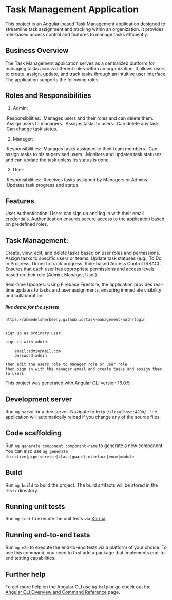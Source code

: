 
# Task Management Application

 This project is an Angular-based Task Management application designed to streamline task assignment and tracking within an organization. It provides role-based access control and features to manage tasks efficiently.

## Business Overview
 The Task Management application serves as a centralized platform for managing tasks across different roles within an organization. It allows users to create, assign, update, and track tasks through an intuitive user interface. The application supports the following roles:

## Roles and Responsibilities
 1. Admin:

 .Responsibilities:
   .Manages users and their roles and can delete them.
   .Assign users to managers.
   .Assigns tasks to users.
   .Can delete any task.
   .Can change task status.

 2. Manager:

 .Responsibilities:
   .Manages tasks assigned to their team members.
   .Can assign tasks to his supervised users.
   .Monitors and updates task statuses and can update the task unless its status is done.


3. User:

 .Responsibilities:
   .Receives tasks assigned by Managers or Admins.
   .Updates task progress and status.

   
## Features
 User Authentication: Users can sign up and log in with their email credentials. Authentication ensures secure access to the application based on predefined roles.



## Task Management:

 Create, view, edit, and delete tasks based on user roles and permissions.
 Assign tasks to specific users or teams.
 Update task statuses (e.g., To Do, In Progress, Done) to track progress.
 Role-based Access Control (RBAC): Ensures that each user has appropriate permissions and access levels based on their role (Admin, Manager, User).

 Real-time Updates: Using Firebase Firestore, the application provides real-time updates to tasks and user assignments, ensuring immediate visibility and collaboration.


 ##### live demo for the system 
    
    https://ahmedelsherbeeny.github.io/task-management/auth/login


    sign up as ordinary user.

    sign in with admin:

        email:admin@mail.com
        password:admin

    then edit the users role to manager role or user role 
    then sign in with the manager email and create tasks and assign them to users






This project was generated with [Angular CLI](https://github.com/angular/angular-cli) version 16.0.5.

## Development server

Run `ng serve` for a dev server. Navigate to `http://localhost:4200/`. The application will automatically reload if you change any of the source files.

## Code scaffolding

Run `ng generate component component-name` to generate a new component. You can also use `ng generate directive|pipe|service|class|guard|interface|enum|module`.

## Build

Run `ng build` to build the project. The build artifacts will be stored in the `dist/` directory.

## Running unit tests

Run `ng test` to execute the unit tests via [Karma](https://karma-runner.github.io).

## Running end-to-end tests

Run `ng e2e` to execute the end-to-end tests via a platform of your choice. To use this command, you need to first add a package that implements end-to-end testing capabilities.

## Further help

To get more help on the Angular CLI use `ng help` or go check out the [Angular CLI Overview and Command Reference](https://angular.io/cli) page.
